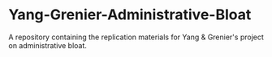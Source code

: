 # Yang-Grenier-Administrative-Bloat
A repository containing the replication materials for Yang &amp; Grenier's project on administrative bloat.
